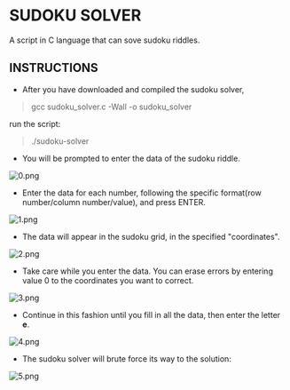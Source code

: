 # SUDOKU SOLVER
A script in C language that can sove sudoku riddles.

## INSTRUCTIONS

* After you have downloaded and compiled the sudoku solver,


> gcc sudoku_solver.c -Wall -o sudoku_solver



 run the script:

>./sudoku-solver

* You will be prompted to enter the data of the sudoku riddle.

![0.png](png/0.png)

* Enter the data for each number, following the specific format(row number/column number/value), and press ENTER.

![1.png](png/1.png)

* The data will appear in the sudoku grid, in the specified "coordinates".

![2.png](png/2.png)

* Take care while you enter the data. You can erase  errors by entering value 0 to the coordinates you want to correct.

![3.png](png/3.png)

* Continue in this fashion until you fill in all the data, then enter the letter **e**.

![4.png](png/4.png)

* The sudoku solver will brute force its way to the solution:

![5.png](png/5.png)
